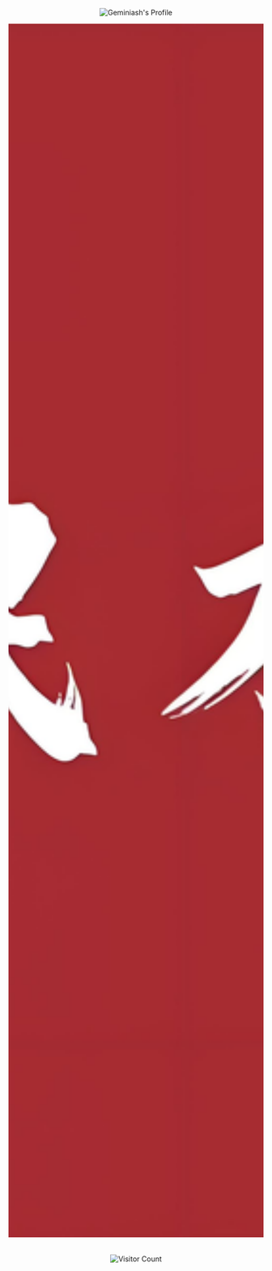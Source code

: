 <div id="title" align=center>

![Geminiash's Profile](https://readme-typing-svg.herokuapp.com?font=Segoe+Script&center=true&lines=Geminiash)

<div style="display: flex; flex-direction: column; width: 100%; align-items: center;">
  <img src="image/f5525c51-0b3d-47ae-be2f-617c88ac5418.jpg" alt="图片1" style="width:100%; height:60vh; object-fit: cover; margin-bottom: 20px;">

</div>

![Visitor Count](https://profile-counter.glitch.me/Geminiash/count.svg)
